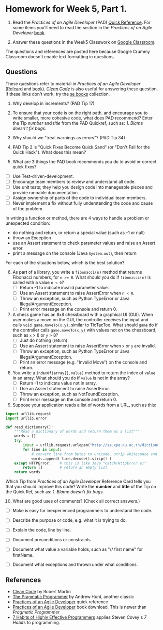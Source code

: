 # Homework for Week 5, Part 1.

1. Read the *Practices of an Agile Developer* (PAD) [Quick Reference][pad-refcard].  For some items you'll need to read the section in the *Practices of an Agile Developer* [book][pad].

2. Answer these questions in the Week5 Classwork on [Google Classroom][google-classroom].

The questions and references are posted here because
Google Crummy Classroom doesn't enable text formatting in questions.

## Questions

These questions refer to material in *Practices of an Agile Developer* ([Refcard][pad-refcard] and [book][pad]). *[Clean Code][clean-code]* is also useful for answering these question.
If these links don't work, try the [se books][sebooks] collection.

1. Why develop in increments? (PAD Tip 17)

2. To ensure that your code is on the right path, and encourage you to write smaller, more cohesive code, what does PAD recommend?  Enter the Tip *number* and *title* from the PAD Quickref, such as: *1. Blame doesn't fix bugs.*

3. Why should we "treat warnings as errors"? (PAD Tip 34)

4. PAD Tip 2 is "Quick Fixes Become Quick Sand" (or "Don't Fall for the Quick Hack").  What does this mean?

5. What are 3 things the PAD book recommends you do to avoid or correct quick fixes?
  - [ ] Use Test-driven-development.
  - [ ] Encourage team members to review and understand all code.
  - [ ] Use unit tests; they help you design code into manageable pieces and provide runnable documentation.
  - [ ] Assign ownership of parts of the code to individual team members.
  - [ ] Never implement a fix without fully understanding the code and cause of the problem.

In writing a function or method, there are 4 ways to handle a problem or unexpected condition:

   - do nothing and return, or return a special value (such as -1 or null) 
   - throw an Exception
   - use an Assert statement to check parameter values and raise an Assert error
   - print a message on the console (Java `System.out`), then return

For each of the situations below, which is the best solution?

6. As part of a library, you write a `fibonacci(n)` method that returns Fibonacci numbers, for `n >= 0`. 
What should you do if `fibonacci(n)` is called with a value `n < 0`?
   - [ ] Return -1 to indicate invalid parameter value.
   - [ ] Use an Assert statement to raise AssertError when `n < 0`.
   - [ ] Throw an exception, such as Python TypeError or Java IllegalArgumentException.
   - [ ] Print error message on the console and return 0.

7. A chess game has an 8x8 chessboard with a graphical UI (GUI).  When user makes a move on the GUI, the controller receives the input and calls `void game.moveTo(x,y)`, similar to TicTacToe.  What should `game` do if the controller calls `game.moveTo(x,y)` with values not on the chessboard, such as `x` > 8 or `y` > 8?
   - [ ] Just do nothing (return). 
   - [ ] Use an Assert statement to raise AssertError when `x` or `y` are invalid.
   - [ ] Throw an exception, such as Python TypeError or Java IllegalArgumentException.
   - [ ] Print an error message (e.g. "Invalid Move") on the console and return.

8. You write a `indexOf(array[],value)` method to return the index of `value` 
in an array. What should you do if `value` is not in the array?
   - [ ] Return -1 to indicate value not in array.
   - [ ] Use an Assert statement to raise AssertError.
   - [ ] Throw an exception, such as NotFoundException.
   - [ ] Print error message on the console and return 0.

9. Suppose your application reads a list of words from a URL, such as this:
```python
import urllib.request
import urllib.error

def read_dictionary():
    """Read a dictionary of words and return them as a list"""
    words = []
    try:
        input = urllib.request.urlopen("http://se.cpe.ku.ac.th/dictionary.txt")
        for line in input:
            # convert line from bytes to unicode, strip whitespace and newline
            words.append( line.decode().strip() )
    except HTTPError:    # this is like Java "catch(HttpError e)"
        return []        # return an empty list
    return words
```
Which Tip from *Practices of an Agile Developer* Reference Card tells you that you should improve this code?  Write the **number** and **title** of the Tip on the Quick Ref, such as: *1. Blame doesn't fix bugs.*

10. What are good uses of comments? (Check all correct answers.)
  - [ ] Make is easy for inexperienced programmers to understand the code.
  - [ ] Describe the purpose or code, e.g. what it is trying to do.
  - [ ] Explain the code, line by line.
  - [ ] Document preconditions or constraints.
  - [ ] Document what value a variable holds, such as "// first name" for firstName.
  - [ ] Document what exceptions and thrown under what conditions.


## References

* [Clean Code][clean-code] by Robert Martin
* [The Pragmatic Programmer][pragmatic-programmer] by Andrew Hunt, another classic
* [Practices of an Agile Developer][pad-refcard] quick reference
* [Practices of an Agile Developer][pad] book download. This is newer than *Pragmatic Programmer*
* [7 Habits of Highly Effective Programmers][7-habits-programmer] applies Steven Covey's *7 Habits* to programming.

<!-- the references in this file.  They won't appear in formatted output. -->

[sebooks]: https://se.cpe.ku.ac.th/doc/books/Programming/
[clean-code]: http://www.investigatii.md/uploads/resurse/Clean_Code.pdf "Clean Code by Robert Martin"
[pad-refcard]: https://media.pragprog.com/titles/pad/PAD-pulloutcard.pdf "Practices of an Agile Developer Quick Reference"
[pad]: https://github.com/mart0/Useful-materials---books-presentations-ant-etc./raw/master/Others/Practices%20of%20an%20Agile%20Developer.pdf "Practices of an Agile Developer, on Github"
[pragmatic-programmer]: https://www.nceclusters.no/globalassets/filer/nce/diverse/the-pragmatic-programmer.pdf "The Pragmatic Programmer by Andrew Hunt"
[7-habits-programmer]: https://simpleprogrammer.com/7-habits-highly-effective-programmers/ "7 Habits of Highly Effective Programmers"
[google-classroom]: https://classroom.google.com/u/0/c/MTQ5OTI2OTQ3MTJa "Classroom for ISP2018"

